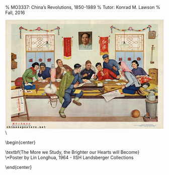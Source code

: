 % MO3337: China’s Revolutions, 1850-1989
% Tutor: Konrad M. Lawson
% Fall, 2016



![](study.jpg)\

\begin{center}

\textbf{The More we Study, the Brighter our Hearts will Become}   
\\*Poster by Lin Longhua, 1964 - IISH Landsberger Collections

\end{center}

